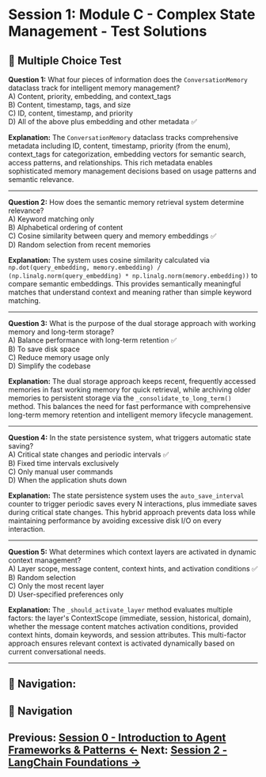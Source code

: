 # Session 1: Module C - Complex State Management - Test Solutions

## 📝 Multiple Choice Test

**Question 1:** What four pieces of information does the `ConversationMemory` dataclass track for intelligent memory management?  
A) Content, priority, embedding, and context_tags  
B) Content, timestamp, tags, and size  
C) ID, content, timestamp, and priority  
D) All of the above plus embedding and other metadata ✅  

**Explanation:** The `ConversationMemory` dataclass tracks comprehensive metadata including ID, content, timestamp, priority (from the enum), context_tags for categorization, embedding vectors for semantic search, access patterns, and relationships. This rich metadata enables sophisticated memory management decisions based on usage patterns and semantic relevance.

---

**Question 2:** How does the semantic memory retrieval system determine relevance?  
A) Keyword matching only  
B) Alphabetical ordering of content  
C) Cosine similarity between query and memory embeddings ✅  
D) Random selection from recent memories  

**Explanation:** The system uses cosine similarity calculated via `np.dot(query_embedding, memory.embedding) / (np.linalg.norm(query_embedding) * np.linalg.norm(memory.embedding))` to compare semantic embeddings. This provides semantically meaningful matches that understand context and meaning rather than simple keyword matching.

---

**Question 3:** What is the purpose of the dual storage approach with working memory and long-term storage?  
A) Balance performance with long-term retention ✅  
B) To save disk space  
C) Reduce memory usage only  
D) Simplify the codebase  

**Explanation:** The dual storage approach keeps recent, frequently accessed memories in fast working memory for quick retrieval, while archiving older memories to persistent storage via the `_consolidate_to_long_term()` method. This balances the need for fast performance with comprehensive long-term memory retention and intelligent memory lifecycle management.

---

**Question 4:** In the state persistence system, what triggers automatic state saving?  
A) Critical state changes and periodic intervals ✅  
B) Fixed time intervals exclusively  
C) Only manual user commands  
D) When the application shuts down  

**Explanation:** The state persistence system uses the `auto_save_interval` counter to trigger periodic saves every N interactions, plus immediate saves during critical state changes. This hybrid approach prevents data loss while maintaining performance by avoiding excessive disk I/O on every interaction.

---

**Question 5:** What determines which context layers are activated in dynamic context management?  
A) Layer scope, message content, context hints, and activation conditions ✅  
B) Random selection  
C) Only the most recent layer  
D) User-specified preferences only  

**Explanation:** The `_should_activate_layer` method evaluates multiple factors: the layer's ContextScope (immediate, session, historical, domain), whether the message content matches activation conditions, provided context hints, domain keywords, and session attributes. This multi-factor approach ensures relevant context is activated dynamically based on current conversational needs.

---

**🧭 Navigation:**
---

## 🧭 Navigation

**Previous:** [Session 0 - Introduction to Agent Frameworks & Patterns ←](Session0_Introduction_to_Agent_Frameworks_Patterns.md)
**Next:** [Session 2 - LangChain Foundations →](Session2_LangChain_Foundations.md)
---
